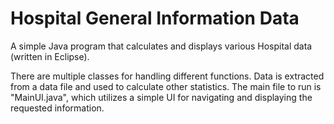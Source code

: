 # Hospital General Information Data
A simple Java program that calculates and displays various Hospital data (written in Eclipse).

There are multiple classes for handling different functions. Data is extracted from a data file and used to calculate other statistics. The main file to run is "MainUI.java", which utilizes a simple UI for navigating and displaying the requested information.
